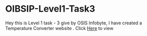 # OIBSIP-Level1-Task3
Hey this is Level 1 task - 3 give by OSIS Infobyte, I have created a Temperature Converter website .
Click [Here](https://jaimin78.github.io/OIBSIP-Level1-Task3/) to view
